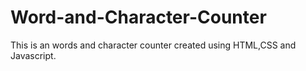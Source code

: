 # Word-and-Character-Counter
This is an words and character counter created using HTML,CSS and Javascript.
